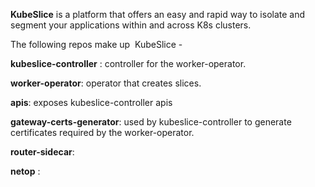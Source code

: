 **KubeSlice** is a platform that offers an easy and rapid way to isolate and segment your applications within and across K8s clusters.

The following repos make up  KubeSlice -

**kubeslice-controller** : controller for the worker-operator.

**worker-operator**: operator that creates slices.

**apis**: exposes kubeslice-controller apis

**gateway-certs-generator**: used by kubeslice-controller to generate certificates required by the worker-operator.

**router-sidecar**:

**netop** :
